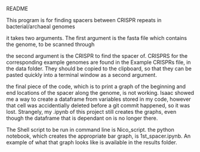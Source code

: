 
README

This program is for finding spacers between CRISPR repeats in bacterial/archaeal genomes

it takes two arguments.  The first argument is the fasta file which contains the genome, 
to be scanned through

the second argument is the CRISPR to find the spacer of.  CRISPRS for the corresponding 
example genomes are found in the Example CRISPRs file, in the data folder.  They should
be copied to the clipboard, so that they can be pasted quickly into a terminal window
as a second argument.

the final piece of the code, which is to print a graph of the beginning and end locations
of the spacer along the genome, is not working.  Isaac showed me a way to create a 
dataframe from variables stored in my code, however that cell was accidentially deleted
before a git commit happened, so it was lost.  Strangely, my .ipynb of this project still 
creates the graphs, even though the dataframe that is dependant on is no longer there.

The Shell script to be run in command line is Nico_script.  the python notebook, which 
creates the appropriate bar graph, is 1st_spacer.ipynb.  An example of what that graph 
looks like is available in the results folder.